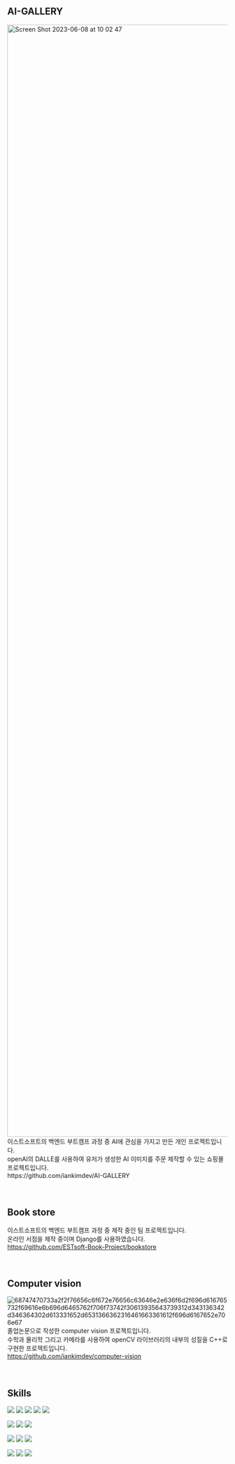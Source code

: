 
## AI-GALLERY
<img width="2544" alt="Screen Shot 2023-06-08 at 10 02 47" src="https://github.com/iankimdev/iankimdev/assets/120093816/d2bdbd78-601e-4b88-92b5-16df658d81ef">
이스트소프트의 백엔드 부트캠프 과정 중 AI에 관심을 가지고 만든 개인 프로젝트입니다.<br>
openAI의 DALLE를 사용하여 유저가 생성한 AI 이미지를 주문 제작할 수 있는 쇼핑몰 프로젝트입니다.<br>
https://github.com/iankimdev/AI-GALLERY
<br><br><br>

## Book store
이스트소프트의 백엔드 부트캠프 과정 중 제작 중인 팀 프로젝트입니다.<br>
온라인 서점을 제작 중이며 Django를 사용하였습니다.<br>
https://github.com/ESTsoft-Book-Project/bookstore
<br><br><br>

## Computer vision
![68747470733a2f2f76656c6f672e76656c63646e2e636f6d2f696d616765732f69616e6b696d6465762f706f73742f30613935643739312d343136342d346364302d613331652d6531366362316461663361612f696d6167652e706e67](https://github.com/iankimdev/iankimdev/assets/120093816/90198426-0031-428a-a391-08a8304ae6dd)
졸업논문으로 작성한 computer vision 프로젝트입니다. <br>
수학과 물리학 그리고 카메라를 사용하여 openCV 라이브러리의 내부의 성질을 C++로 구현한 프로젝트입니다.<br>
https://github.com/iankimdev/computer-vision
<br><br><br>

## Skills
<img src="https://img.shields.io/badge/C++-00599C?style=flat-square&logo=C++&logoColor=white"/> <img src="https://img.shields.io/badge/Python-3776AB?style=flat-square&logo=Python&logoColor=white"/>  <img src="https://img.shields.io/badge/Django-3776AB?style=flat-square&logo=Django&logoColor=white"/> <img src="https://img.shields.io/badge/Javascript-F7DF1E?style=flat-square&logo=Javascript&logoColor=white"/>  <img src="https://img.shields.io/badge/Node.js-339933?style=flat-square&logo=Node.js&logoColor=white"/>

<img src="https://img.shields.io/badge/Firebase-FFCA28?style=flat-square&logo=Firebase&logoColor=white"/>  <img src="https://img.shields.io/badge/Git-F05032?style=flat-square&logo=Git&logoColor=white"/>  <img src="https://img.shields.io/badge/Postman-FF6C37?style=flat-square&logo=Postman&logoColor=white"/>

<img src="https://img.shields.io/badge/MongoDB-47A248?style=flat-square&logo=MongoDB&logoColor=white"/>  <img src="https://img.shields.io/badge/MySql-4479A1?style=flat-square&logo=MySql&logoColor=white"/> <img src="https://img.shields.io/badge/Postgresql-4479A1?style=flat-square&logo=Postgresql&logoColor=white"/>

<img src="https://img.shields.io/badge/Nginx-4479A1?style=flat-square&logo=Nginx&logoColor=white"/> <img src="https://img.shields.io/badge/Docker-4479A1?style=flat-square&logo=Docker&logoColor=white"/> <img src="https://img.shields.io/badge/ubuntu-4479A1?style=flat-square&logo=ubuntu&logoColor=white"/>
